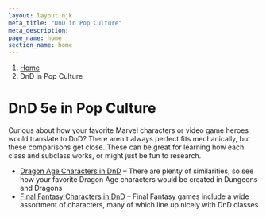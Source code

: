 ```yaml
---
layout: layout.njk
meta_title: "DnD in Pop Culture"
meta_description: 
page_name: home
section_name: home
---
```


<div id="breadcrumbs"></div>

1. [Home](/)
2. DnD in Pop Culture

# DnD 5e in Pop Culture

Curious about how your favorite Marvel characters or video game heroes would translate to DnD? There aren't always perfect fits mechanically, but these comparisons get close. These can be great for learning how each class and subclass works, or might just be fun to research.

* [Dragon Age Characters in DnD](/dnd-in-pop-culture/dragon-age-in-dnd/) &ndash; There are plenty of similarities, so see how your favorite Dragon Age characters would be created in Dungeons and Dragons
* [Final Fantasy Characters in DnD](/dnd-in-pop-culture/final-fantasy-in-dnd/) &ndash; Final Fantasy games include a wide assortment of characters, many of which line up nicely with DnD classes